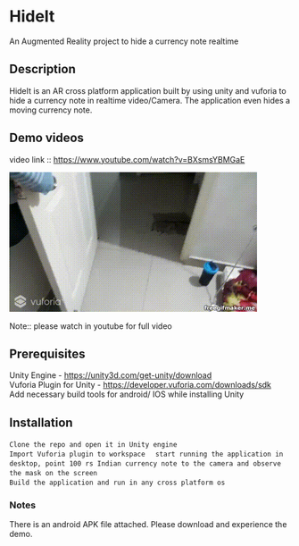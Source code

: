 # HideIt
An Augmented Reality project to hide a currency note realtime

## Description
HideIt is an AR cross platform application built by using unity and vuforia to hide a currency note in realtime video/Camera. The application even hides a moving currency note. 

## Demo videos
video link :: https://www.youtube.com/watch?v=BXsmsYBMGaE

![Alt Text](https://github.com/sameer2800/HideIt/blob/master/freegifmaker.me_2cWiz.gif)

Note:: please watch in  youtube for full video


## Prerequisites
Unity Engine - https://unity3d.com/get-unity/download  
Vuforia Plugin for Unity - https://developer.vuforia.com/downloads/sdk  
Add necessary build tools for android/ IOS while installing Unity  

## Installation
`Clone the repo and open it in Unity engine  `  
`Import Vuforia plugin to workspace  ` 
`start running the application in desktop, point 100 rs Indian currency note to the camera and observe the mask on the screen `  
`Build the application and run in any cross platform os  `


### Notes 
There is an android APK file attached. Please download and experience the demo.





